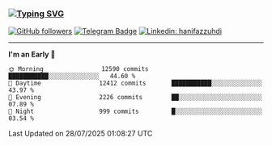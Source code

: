 ### [![Typing SVG](https://readme-typing-svg.herokuapp.com?font=lato&size=22&lines=Hi+There+👋)](https://git.io/typing-svg) 

[![GitHub followers](https://img.shields.io/github/followers/hanifazzuhdi?label=Follow&style=social)](https://github.com/hanifazzuhdi/?tab=follow) 
[![Telegram Badge](https://img.shields.io/badge/-hanif0198-blue?style=social&logo=telegram&link=https://www.t.me/hanif0198/)](https://www.t.me/hanif0198/) 
[![Linkedin: hanifazzuhdi](https://img.shields.io/badge/-hanifazzuhdi-blue?style=flat-square&logo=Linkedin&logoColor=white&link=https://www.linkedin.com/in/hanif-az-zuhdi-69688019b/)](https://www.linkedin.com/in/hanif-az-zuhdi-69688019b/) 

<hr/>

<!--START_SECTION:waka-->
**I'm an Early 🐤** 

```text
🌞 Morning                12590 commits       ███████████░░░░░░░░░░░░░░   44.60 % 
🌆 Daytime                12412 commits       ███████████░░░░░░░░░░░░░░   43.97 % 
🌃 Evening                2226 commits        ██░░░░░░░░░░░░░░░░░░░░░░░   07.89 % 
🌙 Night                  999 commits         █░░░░░░░░░░░░░░░░░░░░░░░░   03.54 % 
```



 Last Updated on 28/07/2025 01:08:27 UTC
<!--END_SECTION:waka-->
